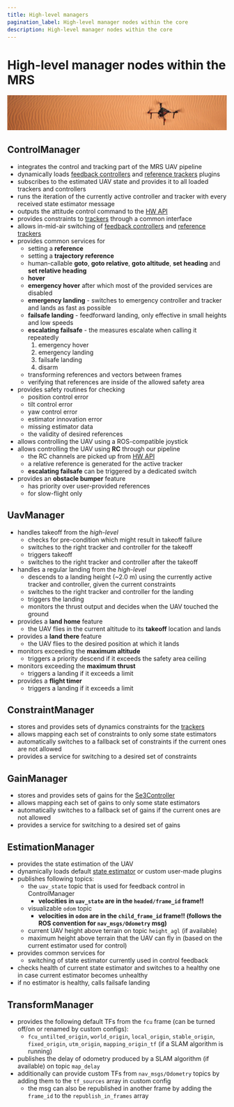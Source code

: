 ```yaml
---
title: High-level managers
pagination_label: High-level manager nodes within the core
description: High-level manager nodes within the core
---
```


# High-level manager nodes within the MRS

![](./fig/thumbnail.jpg)

## ControlManager

* integrates the control and tracking part of the MRS UAV pipeline
* dynamically loads [feedback controllers](https://github.com/ctu-mrs/mrs_uav_controllers) and [reference trackers](https://github.com/ctu-mrs/mrs_uav_trackers) plugins
* subscribes to the estimated UAV state and provides it to all loaded trackers and controllers
* runs the iteration of the currently active controller and tracker with every received state estimator message
* outputs the attitude control command to the [HW API](https://github.com/ctu-mrs/mrs_uav_hw_api)
* provides constraints to [trackers](https://github.com/ctu-mrs/mrs_uav_trackers) through a common interface
* allows in-mid-air switching of [feedback controllers](https://github.com/ctu-mrs/mrs_uav_controllers) and [reference trackers](https://github.com/ctu-mrs/mrs_uav_trackers)
* provides common services for
  * setting a **reference**
  * setting a **trajectory reference**
  * human-callable **goto**, **goto relative**, **goto altitude**, **set heading** and **set relative heading**
  * **hover**
  * **emergency hover** after which most of the provided services are disabled
  * **emergency landing** - switches to emergency controller and tracker and lands as fast as possible
  * **failsafe landing** - feedforward landing, only effective in small heights and low speeds
  * **escalating failsafe** - the measures escalate when calling it repeatedly
    1. emergency hover
    2. emergency landing
    3. failsafe landing
    4. disarm
  * transforming references and vectors between frames
  * verifying that references are inside of the allowed safety area
* provides safety routines for checking
  * position control error
  * tilt control error
  * yaw control error
  * estimator innovation error
  * missing estimator data
  * the validity of desired references
* allows controlling the UAV using a ROS-compatible joystick
* allows controlling the UAV using **RC** through our pipeline
  * the RC channels are picked up from [HW API](https://github.com/ctu-mrs/mrs_uav_hw_api)
  * a relative reference is generated for the active tracker
  * **escalating failsafe** can be triggered by a dedicated switch
* provides an **obstacle bumper** feature
  * has priority over user-provided references
  * for slow-flight only

## UavManager

* handles takeoff from the *high-level*
  * checks for pre-condition which might result in takeoff failure
  * switches to the right tracker and controller for the takeoff
  * triggers takeoff
  * switches to the right tracker and controller after the takeoff
* handles a regular landing from the *high-level*
  * descends to a landing height (~2.0 m) using the currently active tracker and controller, given the current constraints
  * switches to the right tracker and controller for the landing
  * triggers the landing
  * monitors the thrust output and decides when the UAV touched the ground
* provides a **land home** feature
  * the UAV flies in the current altitude to its **takeoff** location and lands
* provides a **land there** feature
  * the UAV flies to the desired position at which it lands
* monitors exceeding the **maximum altitude**
  * triggers a priority descend if it exceeds the safety area ceiling
* monitors exceeding the **maximum thrust**
  * triggers a landing if it exceeds a limit
* provides a **flight timer**
  * triggers a landing if it exceeds a limit

## ConstraintManager

* stores and provides sets of dynamics constraints for the [trackers](https://github.com/ctu-mrs/mrs_uav_trackers)
* allows mapping each set of constraints to only some state estimators
* automatically switches to a fallback set of constraints if the current ones are not allowed
* provides a service for switching to a desired set of constraints

## GainManager

* stores and provides sets of gains for the [Se3Controller](https://github.com/ctu-mrs/mrs_uav_controllers)
* allows mapping each set of gains to only some state estimators
* automatically switches to a fallback set of gains if the current ones are not allowed
* provides a service for switching to a desired set of gains

## EstimationManager

* provides the state estimation of the UAV
* dynamically loads default [state estimator](https://github.com/ctu-mrs/mrs_uav_state_estimators) or custom user-made plugins
* publishes following topics:
  * the `uav_state` topic that is used for feedback control in ControlManager
    * **velocities in `uav_state` are in the `headed/frame_id` frame!!**
  * visualizable `odom` topic
    * **velocities in `odom` are in the `child_frame_id` frame!! (follows the ROS convention for `nav_msgs/Odometry` msg)**
  * current UAV height above terrain on topic `height_agl` (if available)
  * maximum height above terrain that the UAV can fly in (based on the current estimator used for control)
* provides common services for
  * switching of state estimator currently used in control feedback
* checks health of current state estimator and switches to a healthy one in case current estimator becomes unhealthy
* if no estimator is healthy, calls failsafe landing

## TransformManager

* provides the following default TFs from the `fcu` frame (can be turned off/on or renamed by custom configs):
  * `fcu_untilted_origin`, `world_origin`, `local_origin`, `stable_origin`, `fixed_origin`, `utm_origin`, `mapping_origin_tf` (if a SLAM algorithm is running)
* publishes the delay of odometry produced by a SLAM algorithm (if available) on topic `map_delay`
* additionally can provide custom TFs from `nav_msgs/Odometry` topics by adding them to the `tf_sources` array in custom config
  * the msg can also be republished in another frame by adding the `frame_id` to the `republish_in_frames` array
